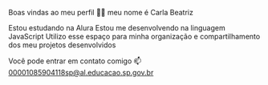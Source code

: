  Boas vindas ao meu perfil 💙💙
meu nome é Carla Beatriz

Estou estudando na Alura
Estou me desenvolvendo na linguagem JavaScript
Utilizo esse espaço para minha organização e compartilhamento dos meu projetos desenvolvidos

Você pode entrar em contato comigo 📫
00001085904118sp@al.educacao.sp.gov.br
